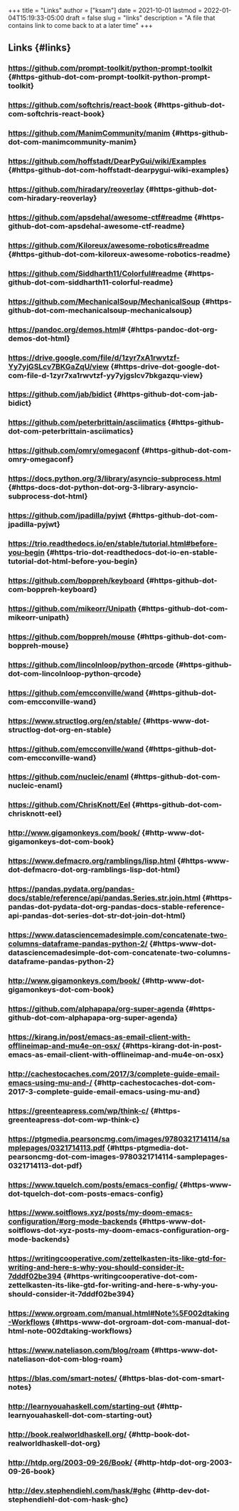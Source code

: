 +++
title = "Links"
author = ["ksam"]
date = 2021-10-01
lastmod = 2022-01-04T15:19:33-05:00
draft = false
slug = "links"
description = "A file that contains link to come back to at a later time"
+++

## Links {#links}


### <https://github.com/prompt-toolkit/python-prompt-toolkit> {#https-github-dot-com-prompt-toolkit-python-prompt-toolkit}


### <https://github.com/softchris/react-book> {#https-github-dot-com-softchris-react-book}


### <https://github.com/ManimCommunity/manim> {#https-github-dot-com-manimcommunity-manim}


### <https://github.com/hoffstadt/DearPyGui/wiki/Examples> {#https-github-dot-com-hoffstadt-dearpygui-wiki-examples}


### <https://github.com/hiradary/reoverlay> {#https-github-dot-com-hiradary-reoverlay}


### <https://github.com/apsdehal/awesome-ctf#readme> {#https-github-dot-com-apsdehal-awesome-ctf-readme}


### <https://github.com/Kiloreux/awesome-robotics#readme> {#https-github-dot-com-kiloreux-awesome-robotics-readme}


### <https://github.com/Siddharth11/Colorful#readme> {#https-github-dot-com-siddharth11-colorful-readme}


### <https://github.com/MechanicalSoup/MechanicalSoup> {#https-github-dot-com-mechanicalsoup-mechanicalsoup}


### <https://pandoc.org/demos.html># {#https-pandoc-dot-org-demos-dot-html}


### <https://drive.google.com/file/d/1zyr7xA1rwvtzf-Yy7yjGSLcv7BKGaZqU/view> {#https-drive-dot-google-dot-com-file-d-1zyr7xa1rwvtzf-yy7yjgslcv7bkgazqu-view}


### <https://github.com/jab/bidict> {#https-github-dot-com-jab-bidict}


### <https://github.com/peterbrittain/asciimatics> {#https-github-dot-com-peterbrittain-asciimatics}


### <https://github.com/omry/omegaconf> {#https-github-dot-com-omry-omegaconf}


### <https://docs.python.org/3/library/asyncio-subprocess.html> {#https-docs-dot-python-dot-org-3-library-asyncio-subprocess-dot-html}


### <https://github.com/jpadilla/pyjwt> {#https-github-dot-com-jpadilla-pyjwt}


### <https://trio.readthedocs.io/en/stable/tutorial.html#before-you-begin> {#https-trio-dot-readthedocs-dot-io-en-stable-tutorial-dot-html-before-you-begin}


### <https://github.com/boppreh/keyboard> {#https-github-dot-com-boppreh-keyboard}


### <https://github.com/mikeorr/Unipath> {#https-github-dot-com-mikeorr-unipath}


### <https://github.com/boppreh/mouse> {#https-github-dot-com-boppreh-mouse}


### <https://github.com/lincolnloop/python-qrcode> {#https-github-dot-com-lincolnloop-python-qrcode}


### <https://github.com/emcconville/wand> {#https-github-dot-com-emcconville-wand}


### <https://www.structlog.org/en/stable/> {#https-www-dot-structlog-dot-org-en-stable}


### <https://github.com/emcconville/wand> {#https-github-dot-com-emcconville-wand}


### <https://github.com/nucleic/enaml> {#https-github-dot-com-nucleic-enaml}


### <https://github.com/ChrisKnott/Eel> {#https-github-dot-com-chrisknott-eel}


### <http://www.gigamonkeys.com/book/> {#http-www-dot-gigamonkeys-dot-com-book}


### <https://www.defmacro.org/ramblings/lisp.html> {#https-www-dot-defmacro-dot-org-ramblings-lisp-dot-html}


### <https://pandas.pydata.org/pandas-docs/stable/reference/api/pandas.Series.str.join.html> {#https-pandas-dot-pydata-dot-org-pandas-docs-stable-reference-api-pandas-dot-series-dot-str-dot-join-dot-html}


### <https://www.datasciencemadesimple.com/concatenate-two-columns-dataframe-pandas-python-2/> {#https-www-dot-datasciencemadesimple-dot-com-concatenate-two-columns-dataframe-pandas-python-2}


### <http://www.gigamonkeys.com/book/> {#http-www-dot-gigamonkeys-dot-com-book}


### <https://github.com/alphapapa/org-super-agenda> {#https-github-dot-com-alphapapa-org-super-agenda}


### <https://kirang.in/post/emacs-as-email-client-with-offlineimap-and-mu4e-on-osx/> {#https-kirang-dot-in-post-emacs-as-email-client-with-offlineimap-and-mu4e-on-osx}


### <http://cachestocaches.com/2017/3/complete-guide-email-emacs-using-mu-and-/> {#http-cachestocaches-dot-com-2017-3-complete-guide-email-emacs-using-mu-and}


### <https://greenteapress.com/wp/think-c/> {#https-greenteapress-dot-com-wp-think-c}


### <https://ptgmedia.pearsoncmg.com/images/9780321714114/samplepages/0321714113.pdf> {#https-ptgmedia-dot-pearsoncmg-dot-com-images-9780321714114-samplepages-0321714113-dot-pdf}


### <https://www.tquelch.com/posts/emacs-config/> {#https-www-dot-tquelch-dot-com-posts-emacs-config}


### <https://www.soitflows.xyz/posts/my-doom-emacs-configuration/#org-mode-backends> {#https-www-dot-soitflows-dot-xyz-posts-my-doom-emacs-configuration-org-mode-backends}


### <https://writingcooperative.com/zettelkasten-its-like-gtd-for-writing-and-here-s-why-you-should-consider-it-7dddf02be394> {#https-writingcooperative-dot-com-zettelkasten-its-like-gtd-for-writing-and-here-s-why-you-should-consider-it-7dddf02be394}


### <https://www.orgroam.com/manual.html#Note%5F002dtaking-Workflows> {#https-www-dot-orgroam-dot-com-manual-dot-html-note-002dtaking-workflows}


### <https://www.nateliason.com/blog/roam> {#https-www-dot-nateliason-dot-com-blog-roam}


### <https://blas.com/smart-notes/> {#https-blas-dot-com-smart-notes}


### <http://learnyouahaskell.com/starting-out> {#http-learnyouahaskell-dot-com-starting-out}


### <http://book.realworldhaskell.org/> {#http-book-dot-realworldhaskell-dot-org}


### <http://htdp.org/2003-09-26/Book/> {#http-htdp-dot-org-2003-09-26-book}


### <http://dev.stephendiehl.com/hask/#ghc> {#http-dev-dot-stephendiehl-dot-com-hask-ghc}
